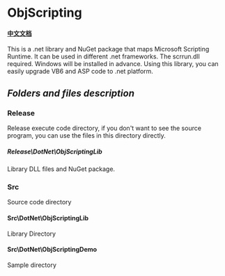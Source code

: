 # ObjScripting
#### [中文文档](https://github.com/PhongSeow/ObjScripting/blob/master/README.CN.md)
This is a .net library and NuGet package that maps Microsoft Scripting Runtime. It can be used in different .net frameworks.
The scrrun.dll required. Windows will be installed in advance.
Using this library, you can easily upgrade VB6 and ASP code to .net platform.

## ***Folders and files description***

### Release

Release execute code directory, if you don't want to see the source program, you can use the files in this directory directly.

##### Release\DotNet\ObjScriptingLib
Library DLL files and NuGet package.

### Src

Source code directory

#### Src\DotNet\ObjScriptingLib

Library Directory

#### Src\DotNet\ObjScriptingDemo

Sample directory
